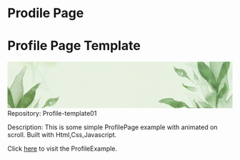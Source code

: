 # Prodile Page
# Profile Page Template
![LuxeFit Logo](assets/img/header-img.svg)
Repository: Profile-template01

Description:
This is some simple ProfilePage example with animated on scroll. Built with Html,Css,Javascript.

[Visit ProfileExample Website]: https://rahyudiy.github.io/profile-template01/
Click [here][Visit ProfileExample Website] to visit the ProfileExample.
